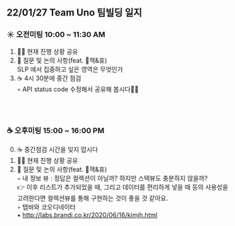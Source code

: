 ## 22/01/27 Team Uno 팀빌딩 일지
### ☀️ 오전미팅 10:00 ~ 11:30 AM
1. 🧑‍💻 현재 진행 상황 공유<br/>
2. 🙋 질문 및 논의 사항(feat. 🎄잭&휴)<br/>
    SLP 에서 집중하고 싶은 영역은 무엇인가<br/>
3. ☕️ 4시 30분에 중간 점검<br/>
    ◦ API status code 수정해서 공유해 봅시다💃🕺
<br/><br/>
<br/>

### ☕️ 오후미팅 15:00 ~ 16:00 PM
0. ☕️ 중간점검 시간을 잊지 맙시다<br/>
1. 🧑‍💻 현재 진행 상황 공유<br/>
2. 🙋  질문 및 논의 사항(feat. 🎄잭&휴)<br/>
    ◦ 내 정보 뷰 : 정답은 컬렉션이 아닐까? 하지만 스택뷰도 충분하지 않을까? <br/>
    👉 이후 리스트가 추가되었을 때, 그리고 데이터를 편리하게 넣을 때 등의 사용성을 고려한다면 컬렉션뷰를 통해 구현하는 것이 좋을 것 같아요.<br/>
    ◦ 탭바와 코오디네이터<br/>
        ▪ http://labs.brandi.co.kr/2020/06/16/kimjh.html<br/>
